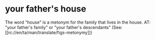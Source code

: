 # your father's house

The word "house" is a metonym for the family that lives in the house. AT: "your father's family" or "your father's descendants" (See: [[rc://en/ta/man/translate/figs-metonymy]])

